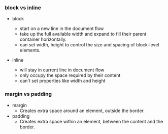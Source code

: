 ### block vs inline

- block
    - start on a new line in the document flow
    - take up the full available width and expand to fill their parent container horizontally.
    - can set width, height to control the size and spacing of block-level elements.

- inline
    - will stay in current line in document flow
    - only occupy the space required by their content
    - can't set properties like width and height


### margin vs padding

- margin
    - Creates extra space around an element, outside the border.
- padding
    - Creates extra space within an element, between the content and the border.